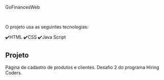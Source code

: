 # <h1 align="center">
   GoFinancesWeb
</h1>

<br>

O projeto usa as seguintes tecnologias:

✔️HTML
✔️CSS
✔️Java Script

## Projeto

Página de cadastro de produtos e clientes. Desafio 2 do programa Hiring Coders.

